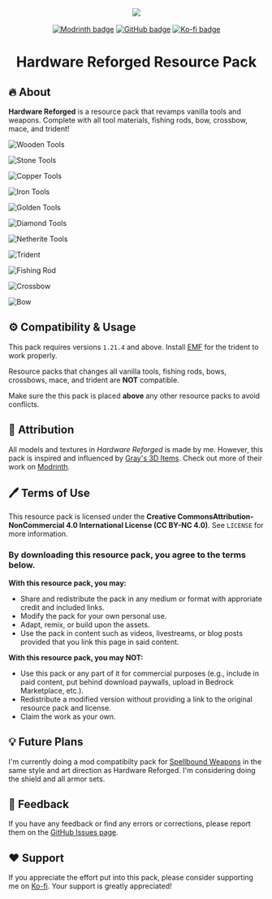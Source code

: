 <p align="center">
<img src="pack.png"></a>
<br>
<br>
<a href=https://modrinth.com/resourcepack/hardware-reforged><img alt="Modrinth badge" src="https://img.shields.io/badge/Modrinth-%2300AF5C?style=flat&logo=modrinth&logoColor=white"></a>
<a href=https://github.com/mult1v4c/Hardware-Reforged><img alt="GitHub badge" src="https://img.shields.io/badge/GitHub-%23181717?style=flat&logo=github&logoColor=white"></a>
<a href=https://www.ko-fi.com/mult1v4c><img alt="Ko-fi badge" src="https://img.shields.io/badge/Send%20support!-white?style=flat&logo=ko-fi&logoColor=%23FF6433"></a>
</p>
<h1 align="center">Hardware Reforged Resource Pack</h1>

## 🔥  About
**Hardware Reforged** is a resource pack that revamps vanilla tools and weapons. Complete with all tool materials, fishing rods, bow, crossbow, mace, and trident!

![Wooden Tools](preview/Wood.png)

![Stone Tools](preview/Stone.png)

![Copper Tools](preview/Copper.png)

![Iron Tools](preview/Iron.png)

![Golden Tools](preview/Gold.png)

![Diamond Tools](preview/Diamond.png)

![Netherite Tools](preview/Netherite.png)

![Trident](preview/Trident.png)

![Fishing Rod](preview/Fishing_Rod.png)

![Crossbow](preview/Crossbow.png)

![Bow](preview/Bow.png)

## ⚙️ Compatibility & Usage
This pack requires versions `1.21.4` and above. Install [EMF](https://modrinth.com/mod/entity-model-features) for the trident to work properly.

Resource packs that changes all vanilla tools, fishing rods, bows, crossbows, mace, and trident are **NOT** compatible.

Make sure the this pack is placed **above** any other resource packs to avoid conflicts.

## 📝 Attribution

All models and textures in *Hardware Reforged* is made by me. However, this pack is inspired and influenced by [Gray's 3D Items](https://modrinth.com/resourcepack/grays-3d-items). Check out more of their work on [Modrinth](https://modrinth.com/user/CanineGray).

## 🖊️ Terms of Use

This resource pack is licensed under the **Creative CommonsAttribution-NonCommercial 4.0 International License (CC BY-NC 4.0)**. See `LICENSE` for more information.

### By downloading this resource pack, you agree to the terms below.

**With this resource pack, you may:**

- Share and redistribute the pack in any medium or format with approriate credit and included links.
- Modify the pack for your own personal use.
- Adapt, remix, or build upon the assets.
- Use the pack in content such as videos, livestreams, or blog posts provided that you link this page in said content.

**With this resource pack, you may NOT:**

- Use this pack or any part of it for commercial purposes (e.g., include in paid content, put behind download paywalls, upload in Bedrock Marketplace, etc.).
- Redistribute a modified version without providing a link to the original resource pack and license.
- Claim the work as your own.

## 💡 Future Plans

I'm currently doing a mod compatibilty pack for [Spellbound Weapons](https://modrinth.com/datapack/spellbound-weapons) in the same style and art direction as Hardware Reforged. I'm considering doing the shield and all armor sets.

## 👋 Feedback
If you have any feedback or find any errors or corrections, please report them on the [GitHub Issues page](https://github.com/mult1v4c/Hardware-Reforged/issues).

## ❤️ Support
If you appreciate the effort put into this pack, please consider supporting me on [Ko-fi](https://ko-fi.com/mult1v4c). Your support is greatly appreciated!